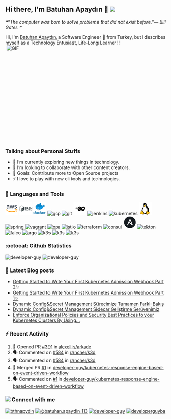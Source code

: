 ## Hi there, I'm Batuhan Apaydın 👋 ![](https://komarev.com/ghpvc/?username=developer-guy&color=green&&style=flat)
<!--STARTS_HERE_QUOTE_README-->
<i>❝“The computer was born to solve problems that did not exist before.”— Bill Gates    ❞</i>
<!--ENDS_HERE_QUOTE_README-->

Hi, I'm [Batuhan Apaydın](https://linkedin.com/in/bthnapydin), a Software Engineer 🚀 from Turkey, but I describes myself as a Technology Entusiast, Life-Long Learner !! 
<img align="right" alt="GIF" src="https://github.com/developer-guy/developer-guy/blob/master/code.gif?raw=true" width="500" height="320" />

### Talking about Personal Stuffs
- 🌱 I’m currently exploring new things in technology.
- 👯 I’m looking to collaborate with other content creators.
- 🥅 Goals: Contribute more to Open Source projects
- ⚡ I love to play with new cli tools and technologies.

### 🧰 Languages and Tools
<p align="left"><img src="https://github.com/github/explore/raw/main/topics/aws/aws.png" alt="aws" width="40" height="40"/> <img src="https://github.com/github/explore/raw/main/topics/bash/bash.png" alt="bash" width="40" height="40"/> <img src="https://github.com/github/explore/raw/main/topics/docker/docker.png" alt="docker" width="40" height="40"/> <img src="https://www.vectorlogo.zone/logos/google_cloud/google_cloud-icon.svg" alt="gcp" width="40" height="40"/> <img src="https://www.vectorlogo.zone/logos/git-scm/git-scm-icon.svg" alt="git" width="40" height="40"/> <img src="https://github.com/github/explore/raw/main/topics/go/go.png" alt="go" width="40" height="40"/> <img src="https://www.vectorlogo.zone/logos/jenkins/jenkins-icon.svg" alt="jenkins" width="40" height="40"/> <img src="https://www.vectorlogo.zone/logos/kubernetes/kubernetes-icon.svg" alt="kubernetes" width="40" height="40"/> <img src="https://github.com/github/explore/raw/main/topics/linux/linux.png" alt="linux" width="40" height="40"/> <img src="https://www.vectorlogo.zone/logos/springio/springio-icon.svg" alt="spring" width="40" height="40"/> <img src="https://www.vectorlogo.zone/logos/vagrantup/vagrantup-icon.svg" alt="vagrant" width="40" height="40"/> <img src="https://camo.githubusercontent.com/aee47673482ae9337b1a495f7e747d35e55f4a3081e5cd65768e65686f6f2de4/68747470733a2f2f7777772e766563746f726c6f676f2e7a6f6e652f6c6f676f732f6f70656e706f6c6963796167656e742f6f70656e706f6c6963796167656e742d617232312e737667" alt="opa" width="40" height="40"/> <img src="https://camo.githubusercontent.com/bd5b74426b7087fe4c8568458993dfff11001c3b9f0a2483e1da43650cbe0672/68747470733a2f2f7777772e766563746f726c6f676f2e7a6f6e652f6c6f676f732f697374696f696f2f697374696f696f2d69636f6e2e737667" alt="istio" width="40" height="40"/> <img src="https://camo.githubusercontent.com/d13e208052a3e9d83243cd804635e60e4a238c43a86ce1bc6aea249c39c67709/68747470733a2f2f7777772e766563746f726c6f676f2e7a6f6e652f6c6f676f732f7465727261666f726d696f2f7465727261666f726d696f2d617232312e737667" alt="terraform" width="40" height="40"/> <img src="https://camo.githubusercontent.com/2d750a7a1cae7f8d5f8a3a6d5cb6c63c1fe80a17794dd79800a86a4881ce900c/68747470733a2f2f7777772e766563746f726c6f676f2e7a6f6e652f6c6f676f732f636f6e73756c696f2f636f6e73756c696f2d617232312e737667" alt="consul" width="40" height="40"/> <img src="https://github.com/github/explore/raw/main/topics/ansible/ansible.png" alt="ansible" width="40" height="40"/> <img src="https://tekton.dev/images/tekton-horizontal-color.png" alt="tekton" width="90" height="40"/> <img src="https://cncf-branding.netlify.app/img/projects/falco/icon/color/falco-icon-color.png" alt="falco" width="40" height="40"/> <img src="https://cncf-branding.netlify.app/img/projects/argo/icon/color/argo-icon-color.png" alt="argo" width="40" height="40"/> <img src="https://cncf-branding.netlify.app/img/projects/k3s/icon/color/k3s-icon-color.png" alt="k3s" width="40" height="40"/> <img src="https://cncf-branding.netlify.app/img/projects/notary/icon/color/notary-icon-color.png" alt="k3s" width="40" height="40"/> <img src="https://cncf-branding.netlify.app/img/projects/helm/icon/color/helm-icon-color.png" alt="k3s" width="40" height="40"/>
</p>


### :octocat: Github Statistics
<p align="left">
<img  src="https://github-readme-stats.vercel.app/api?username=developer-guy&show_icons=true&theme=radical" alt="developer-guy" width="480" height="180" />
<img src="https://github-readme-stats.vercel.app/api/top-langs/?username=developer-guy&layout=compact&hide=html&theme=radical" alt="developer-guy"/>
</p>


### :card_index: Latest Blog posts
<!-- BLOG-POST-LIST:START -->
- [Getting Started to Write Your First Kubernetes Admission Webhook Part 2✨](https://medium.com/trendyol-tech/getting-started-to-write-your-first-kubernetes-admission-webhook-part-2-48d0b0b1780e?source=rss-57d794f14ac9------2)
- [Getting Started to Write Your First Kubernetes Admission Webhook Part 1✨](https://medium.com/trendyol-tech/getting-started-to-write-your-first-kubernetes-admission-webhook-part-1-623f40c2adda?source=rss-57d794f14ac9------2)
- [Dynamic Config&Secret Management Sürecimize Tamamen Farklı Bakış](https://medium.com/trendyol-tech/dynamic-config-secret-management-s%C3%BCrecimize-tamamen-farkl%C4%B1-bak%C4%B1%C5%9F-1b3ae45d380f?source=rss-57d794f14ac9------2)
- [Dynamic Config&Secret Management Sidecar Geliştirme Serüvenimiz](https://medium.com/trendyol-tech/i%CC%87%C3%A7erik-850b3cfbbf5a?source=rss-57d794f14ac9------2)
- [Enforce Organizational Policies and Security Best Practices to your Kubernetes Clusters By Using…](https://medium.com/trendyol-tech/enforce-organizational-policies-and-security-best-practices-to-your-kubernetes-clusters-by-using-dfc085528e07?source=rss-57d794f14ac9------2)
<!-- BLOG-POST-LIST:END -->

### :zap: Recent Activity
<!--START_SECTION:activity-->
1. 💪 Opened PR [#391](https://github.com/alexellis/arkade/pull/391) in [alexellis/arkade](https://github.com/alexellis/arkade)
2. 🗣 Commented on [#584](https://github.com/rancher/k3d/issues/584) in [rancher/k3d](https://github.com/rancher/k3d)
3. 🗣 Commented on [#584](https://github.com/rancher/k3d/issues/584) in [rancher/k3d](https://github.com/rancher/k3d)
4. 🎉 Merged PR [#1](https://github.com/developer-guy/kubernetes-response-engine-based-on-event-driven-workflow/pull/1) in [developer-guy/kubernetes-response-engine-based-on-event-driven-workflow](https://github.com/developer-guy/kubernetes-response-engine-based-on-event-driven-workflow)
5. 🗣 Commented on [#1](https://github.com/developer-guy/kubernetes-response-engine-based-on-event-driven-workflow/issues/1) in [developer-guy/kubernetes-response-engine-based-on-event-driven-workflow](https://github.com/developer-guy/kubernetes-response-engine-based-on-event-driven-workflow)
<!--END_SECTION:activity-->


### <img src="https://media.giphy.com/media/LnQjpWaON8nhr21vNW/giphy.gif" height="32"></img> Connect with me 
<a href="https://linkedin.com/in/bthnapydin" target="blank"><img align="center" src="https://img.shields.io/badge/linkedin-%230077B5.svg?&style=for-the-badge&logo=linkedin&logoColor=white" alt="bthnapydin" /></a>
<a href="https://batuhan-apaydin-11378.medium.com" target="blank"><img align="center" src="https://img.shields.io/badge/medium-%2312100E.svg?&style=for-the-badge&logo=medium&logoColor=white" alt="@batuhan.apaydin_113" /></a>
<a href="https://dev.to/developerguy" target="blank"><img align="center" src="https://img.shields.io/badge/dev.to-0A0A0A?style=for-the-badge&logo=dev.to&logoColor=white" alt="developer-guy" /></a>
<a href="https://twitter.com/developerguyba" target="blank"><img align="center" src="https://img.shields.io/badge/Twitter-1DA1F2?style=for-the-badge&logo=twitter&logoColor=white" alt="developerguyba" /></a>
